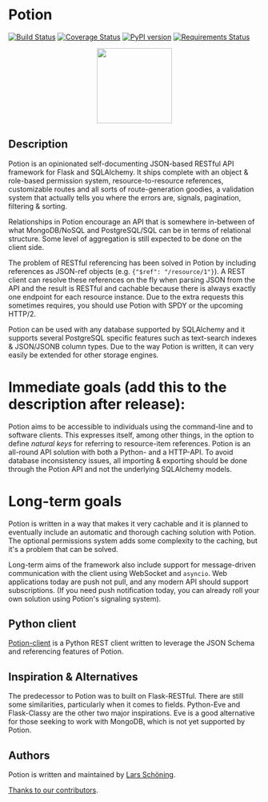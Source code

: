 # Potion


[![Build Status](https://travis-ci.org/biosustain/flask-potion.png)](https://travis-ci.org/biosustain/potion)
[![Coverage Status](https://coveralls.io/repos/biosustain/potion/badge.png?branch=master)](https://coveralls.io/r/biosustain/potion?branch=master)
[![PyPI version](https://badge.fury.io/py/Flask-Potion.png)](http://badge.fury.io/py/Flask-Potion)
[![Requirements Status](https://requires.io/github/biosustain/potion/requirements.png?branch=master)](https://requires.io/github/biosustain/potion/requirements/?branch=master)

<p align="center">
    <img src="https://raw.githubusercontent.com/biosustain/potion/master/docs/_static/Potion.png" height="150">
</p>


## Description

Potion is an opinionated self-documenting JSON-based RESTful API framework for Flask and SQLAlchemy. It ships complete with an
object & role-based permission system, resource-to-resource references, customizable routes and all sorts of route-generation
goodies, a validation system that actually tells you where the errors are, signals, pagination, filtering & sorting.

Relationships in Potion encourage an API that is somewhere in-between of what MongoDB/NoSQL and PostgreSQL/SQL
can be in terms of relational structure. Some level of aggregation is still expected to be done on the client side.

The problem of RESTful referencing has been solved in Potion by including references as JSON-ref objects (e.g.
 `{"$ref": "/resource/1"}`). A REST client can resolve these references on the fly when parsing JSON from the API and the
 result is RESTful and cachable because there is always exactly one endpoint for each resource instance.
 Due to the extra requests this sometimes requires, you should use Potion with SPDY or the upcoming HTTP/2.

Potion can be used with any database supported by SQLAlchemy and it supports several PostgreSQL specific features
 such as text-search indexes & JSON/JSONB column types. Due to the way Potion is written,
it can very easily be extended for other storage engines.

# Immediate goals (add this to the description after release):

Potion aims to be accessible to individuals using the command-line and to software clients. This expresses itself, among
other things, in the option to define _natural keys_ for referring to resource-item references. Potion is an all-round
API solution with both a Python- and a HTTP-API. To avoid database inconsistency issues, all importing & exporting
should be done through the Potion API and not the underlying SQLAlchemy models.

# Long-term goals

Potion is written in a way that makes it very cachable and it is planned to eventually include an automatic and thorough
caching solution with Potion. The optional permissions system adds some complexity to the caching, but it's a problem
that can be solved.

Long-term aims of the framework also include support for message-driven communication with the client using
WebSocket and `asyncio`. Web applications today are push not pull, and any modern API should support subscriptions.
(If you need push notification today, you can already roll your own solution using Potion's signaling system).

## Python client

[Potion-client](https://github.com/biosustain/potion-client) is a Python REST client written to leverage the JSON Schema
and referencing features of Potion.

## Inspiration & Alternatives

The predecessor to Potion was to built on Flask-RESTful. There are still some similarities, particularly when it comes
to fields. Python-Eve and Flask-Classy are the other two major inspirations.
Eve is a good alternative for those seeking to work with MongoDB, which is not yet supported by Potion.

## Authors

Potion is written and maintained by [Lars Schöning](https://github.com/lyschoening).

[Thanks to our contributors](https://github.com/biosustain/potion/graphs/contributors).
